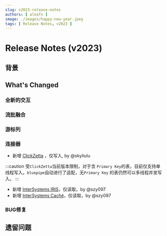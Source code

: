 ```yaml
---
slug: v2023-release-notes
authors: [ aleafs ]
image: ./images/happy-new-year.jpeg
tags: [ Release Notes, v2023 ]
---
```


# Release Notes (v2023)

## 背景

## What's Changed

### 全新的交互

### 流批融合

### 游标列

### 连接器

* 新增 [ClickZetta](https://www.yunqi.tech) ，仅写入, by @skyliulu

:::caution
受`ClickZetta`当前版本限制，对于含 `Primary Key`的表，目前仅支持单线程写入。`bluepipe`自动进行了适配，无`Primary Key`
的表仍然可以多线程并发写入。
:::

* 新增 [InterSystems IRIS](https://www.intersystems.com/data-platform/)，仅读取，by @szy097
* 新增 [InterSystems Caché](https://www.intersystems.com/cache/)，仅读取，by @szy097

### BUG修复

## 遗留问题
